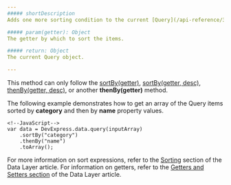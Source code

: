 ```yaml
---
##### shortDescription
Adds one more sorting condition to the current [Query](/api-reference/30%20Data%20Layer/Query '/Documentation/ApiReference/Data_Layer/Query/').

##### param(getter): Object
The getter by which to sort the items.

##### return: Object
The current Query object.

---
```

This method can only follow the [sortBy(getter)](/api-reference/30%20Data%20Layer/Query/3%20Methods/sortBy(getter).md '/Documentation/ApiReference/Data_Layer/Query/Methods/#sortBygetter'), [sortBy(getter, desc)](/api-reference/30%20Data%20Layer/Query/3%20Methods/sortBy(getter_desc).md '/Documentation/ApiReference/Data_Layer/Query/Methods/#sortBygetter_desc'), [thenBy(getter, desc)](/api-reference/30%20Data%20Layer/Query/3%20Methods/thenBy(getter_desc).md '/Documentation/ApiReference/Data_Layer/Query/Methods/#thenBygetter_desc'), or another **thenBy(getter)** method.

The following example demonstrates how to get an array of the Query items sorted by **category** and then by **name** property values.

    <!--JavaScript-->
    var data = DevExpress.data.query(inputArray)
        .sortBy("category")
        .thenBy("name")
        .toArray();

For more information on sort expressions, refer to the [Sorting](/concepts/30%20Data%20Layer/5%20Data%20Layer/2%20Reading%20Data/1%20Sorting.md '/Documentation/Guide/Data_Layer/Data_Layer/#Reading_Data/Sorting') section of the Data Layer article. For information on getters, refer to the [Getters and Setters section](/concepts/30%20Data%20Layer/5%20Data%20Layer/9%20Getters%20And%20Setters '/Documentation/Guide/Data_Layer/Data_Layer/#Getters_And_Setters') of the Data Layer article.